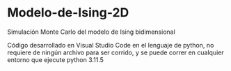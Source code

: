 # Modelo-de-Ising-2D
Simulación Monte Carlo del modelo de Ising bidimensional

Código desarrollado en Visual Studio Code en el lenguaje de python, no requiere de ningún archivo para ser corrido, y se puede correr en cualquier entorno que ejecute python 3.11.5
